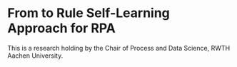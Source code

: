 # From to Rule Self-Learning Approach for RPA
This is a research holding by the Chair of Process and Data Science, RWTH Aachen University.

[image-id]: https://github.com/FrankBGao/F2R_approach_RPA/pic/GeneralStructure3_4.png "F2R Approach"

